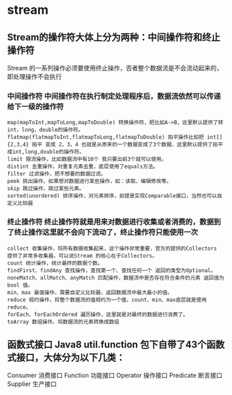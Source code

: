 # stream
## Stream的操作符大体上分为两种：中间操作符和终止操作符
Stream 的一系列操作必须要使用终止操作，否者整个数据流是不会流动起来的，即处理操作不会执行
### 中间操作符 中间操作符在执行制定处理程序后，数据流依然可以传递给下一级的操作符
```
map(mapToInt,mapToLong,mapToDouble) 转换操作符，把比如A->B，这里默认提供了转int，long，double的操作符。
flatmap(flatmapToInt,flatmapToLong,flatmapToDouble) 拍平操作比如把 int[]{2,3,4} 拍平 变成 2，3，4 也就是从原来的一个数据变成了3个数据，这里默认提供了拍平成int,long,double的操作符。
limit 限流操作，比如数据流中有10个 我只要出前3个就可以使用。
distint 去重操作，对重复元素去重，底层使用了equals方法。
filter 过滤操作，把不想要的数据过滤。
peek 挑出操作，如果想对数据进行某些操作，如：读取、编辑修改等。
skip 跳过操作，跳过某些元素。
sorted(unordered) 排序操作，对元素排序，前提是实现Comparable接口，当然也可以自定义比较器
```
### 终止操作符 终止操作符就是用来对数据进行收集或者消费的，数据到了终止操作这里就不会向下流动了，终止操作符只能使用一次
```
collect 收集操作，将所有数据收集起来，这个操作非常重要，官方的提供的Collectors 提供了非常多收集器，可以说Stream 的核心在于Collectors。
count 统计操作，统计最终的数据个数。
findFirst、findAny 查找操作，查找第一个、查找任何一个 返回的类型为Optional。
noneMatch、allMatch、anyMatch 匹配操作，数据流中是否存在符合条件的元素 返回值为bool 值。
min、max 最值操作，需要自定义比较器，返回数据流中最大最小的值。
reduce 规约操作，将整个数据流的值规约为一个值，count、min、max底层就是使用reduce。
forEach、forEachOrdered 遍历操作，这里就是对最终的数据进行消费了。
toArray 数组操作，将数据流的元素转换成数组
```

## 函数式接口 Java8 util.function 包下自带了43个函数式接口，大体分为以下几类：
Consumer 消费接口
Function 功能接口
Operator 操作接口
Predicate 断言接口
Supplier 生产接口

